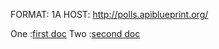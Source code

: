 FORMAT: 1A
HOST: http://polls.apiblueprint.org/

One :[first doc](one/readme.md)
Two :[second doc](two/readme)
